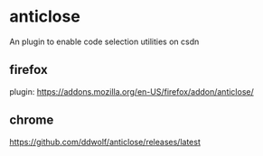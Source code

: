 # anticlose
An plugin to  enable code selection utilities on csdn

## firefox
plugin: https://addons.mozilla.org/en-US/firefox/addon/anticlose/

## chrome
https://github.com/ddwolf/anticlose/releases/latest